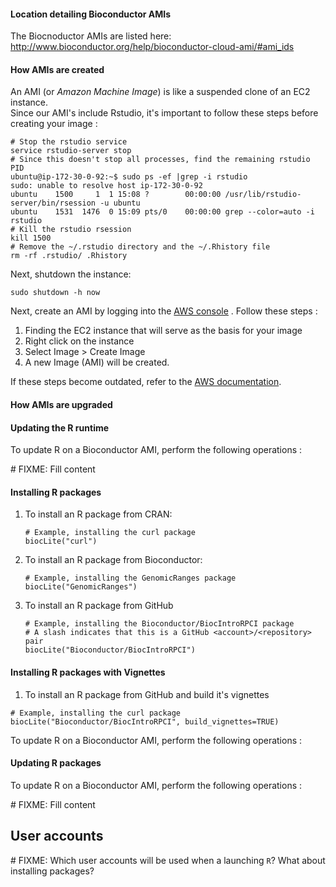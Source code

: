 #### Location detailing Bioconductor AMIs
The Biocnoductor AMIs are listed here:
    http://www.bioconductor.org/help/bioconductor-cloud-ami/#ami_ids

#### How AMIs are created
An AMI (or _Amazon Machine Image_) is like a suspended clone of an EC2 instance.  
Since our AMI's include Rstudio, it's important to follow these steps before creating
your image :
```shell
# Stop the rstudio service
service rstudio-server stop
# Since this doesn't stop all processes, find the remaining rstudio PID
ubuntu@ip-172-30-0-92:~$ sudo ps -ef |grep -i rstudio
sudo: unable to resolve host ip-172-30-0-92
ubuntu    1500     1  1 15:08 ?        00:00:00 /usr/lib/rstudio-server/bin/rsession -u ubuntu
ubuntu    1531  1476  0 15:09 pts/0    00:00:00 grep --color=auto -i rstudio
# Kill the rstudio rsession
kill 1500
# Remove the ~/.rstudio directory and the ~/.Rhistory file
rm -rf .rstudio/ .Rhistory
```
Next, shutdown the instance:
```
sudo shutdown -h now
```

Next, create an AMI by logging into the
[AWS console](https://bioconductor.signin.aws.amazon.com/console) .  Follow these steps :

1. Finding the EC2 instance that will serve as the basis for your image
2. Right click on the instance
3. Select Image > Create Image
4. A new Image (AMI) will be created.

If these steps become outdated, refer to the [AWS documentation](http://docs.aws.amazon.com/AWSEC2/latest/UserGuide/creating-an-ami-ebs.html).

#### How AMIs are upgraded

#### Updating the R runtime

To update R on a Bioconductor AMI, perform the following operations :


\# FIXME: Fill content


#### Installing R packages

1. To install an R package from CRAN:
    ```
    # Example, installing the curl package
    biocLite("curl")
    ```

2. To install an R package from Bioconductor:
    ```
    # Example, installing the GenomicRanges package
    biocLite("GenomicRanges")
    ```

3. To install an R package from GitHub
    ```
    # Example, installing the Bioconductor/BiocIntroRPCI package
    # A slash indicates that this is a GitHub <account>/<repository> pair
    biocLite("Bioconductor/BiocIntroRPCI")
    ```

#### Installing R packages with Vignettes

1. To install an R package from GitHub and build it's vignettes
```
# Example, installing the curl package
biocLite("Bioconductor/BiocIntroRPCI", build_vignettes=TRUE)
```


To update R on a Bioconductor AMI, perform the following operations :


#### Updating R packages

To update R on a Bioconductor AMI, perform the following operations :

\# FIXME: Fill content


## User accounts
\# FIXME: Which user accounts will be used when a launching `R`?  What about installing packages?
